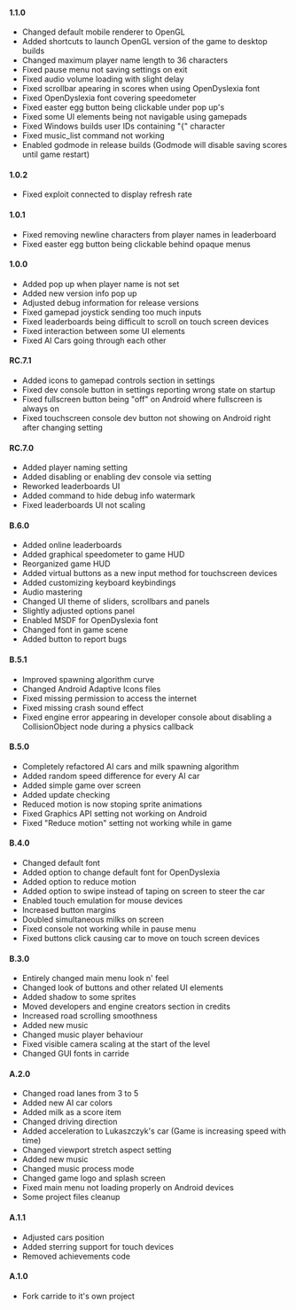 #### 1.1.0
 - Changed default mobile renderer to OpenGL
 - Added shortcuts to launch OpenGL version of the game to desktop builds
 - Changed maximum player name length to 36 characters
 - Fixed pause menu not saving settings on exit
 - Fixed audio volume loading with slight delay
 - Fixed scrollbar apearing in scores when using OpenDyslexia font
 - Fixed OpenDyslexia font covering speedometer
 - Fixed easter egg button being clickable under pop up's
 - Fixed some UI elements being not navigable using gamepads
 - Fixed Windows builds user IDs containing "{" character
 - Fixed music_list command not working
 - Enabled godmode in release builds (Godmode will disable saving scores until game restart)

#### 1.0.2
 - Fixed exploit connected to display refresh rate

#### 1.0.1
 - Fixed removing newline characters from player names in leaderboard
 - Fixed easter egg button being clickable behind opaque menus

#### 1.0.0
 - Added pop up when player name is not set
 - Added new version info pop up
 - Adjusted debug information for release versions
 - Fixed gamepad joystick sending too much inputs
 - Fixed leaderboards being difficult to scroll on touch screen devices
 - Fixed interaction between some UI elements
 - Fixed AI Cars going through each other

#### RC.7.1
 - Added icons to gamepad controls section in settings
 - Fixed dev console button in settings reporting wrong state on startup
 - Fixed fullscreen button being "off" on Android where fullscreen is always on
 - Fixed touchscreen console dev button not showing on Android right after changing setting

#### RC.7.0
 - Added player naming setting
 - Added disabling or enabling dev console via setting
 - Reworked leaderboards UI
 - Added command to hide debug info watermark
 - Fixed leaderboards UI not scaling

#### B.6.0
 - Added online leaderboards
 - Added graphical speedometer to game HUD
 - Reorganized game HUD
 - Added virtual buttons as a new input method for touchscreen devices
 - Added customizing keyboard keybindings
 - Audio mastering
 - Changed UI theme of sliders, scrollbars and panels
 - Slightly adjusted options panel
 - Enabled MSDF for OpenDyslexia font
 - Changed font in game scene
 - Added button to report bugs

#### B.5.1
 - Improved spawning algorithm curve
 - Changed Android Adaptive Icons files
 - Fixed missing permission to access the internet
 - Fixed missing crash sound effect
 - Fixed engine error appearing in developer console about disabling a CollisionObject node during a physics callback

#### B.5.0
 - Completely refactored AI cars and milk spawning algorithm
 - Added random speed difference for every AI car
 - Added simple game over screen
 - Added update checking
 - Reduced motion is now stoping sprite animations
 - Fixed Graphics API setting not working on Android
 - Fixed "Reduce motion" setting not working while in game

#### B.4.0
 - Changed default font
 - Added option to change default font for OpenDyslexia
 - Added option to reduce motion
 - Added option to swipe instead of taping on screen to steer the car
 - Enabled touch emulation for mouse devices
 - Increased button margins
 - Doubled simultaneous milks on screen
 - Fixed console not working while in pause menu
 - Fixed buttons click causing car to move on touch screen devices

#### B.3.0
 - Entirely changed main menu look n' feel
 - Changed look of buttons and other related UI elements
 - Added shadow to some sprites
 - Moved developers and engine creators section in credits
 - Increased road scrolling smoothness
 - Added new music
 - Changed music player behaviour
 - Fixed visible camera scaling at the start of the level
 - Changed GUI fonts in carride

#### A.2.0
 - Changed road lanes from 3 to 5
 - Added new AI car colors
 - Added milk as a score item
 - Changed driving direction
 - Added acceleration to Lukaszczyk's car (Game is increasing speed with time)
 - Changed viewport stretch aspect setting
 - Added new music
 - Changed music process mode
 - Changed game logo and splash screen
 - Fixed main menu not loading properly on Android devices
 - Some project files cleanup

#### A.1.1
 - Adjusted cars position
 - Added sterring support for touch devices
 - Removed achievements code

#### A.1.0
 - Fork carride to it's own project
